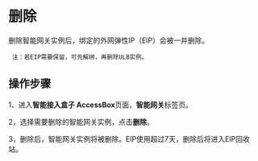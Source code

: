 

# 删除

删除智能网关实例后，绑定的外网弹性IP（EIP）会被一并删除。

``` 
 注：若EIP需要保留，可先解绑，再删除ULB实例。
```

## 操作步骤

1、进入**智能接入盒子 AccessBox**页面，**智能网关**标签页。

2，选择需要删除的智能网关实例，点击**删除**。

3，删除后，智能网关实例将被删除。EIP使用超过7天，删除后将进入EIP回收站。
